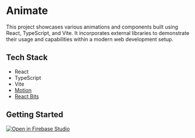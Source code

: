 # Animate

This project showcases various animations and components built using React, TypeScript, and Vite. It incorporates external libraries to demonstrate their usage and capabilities within a modern web development setup.

## Tech Stack

- React
- TypeScript
- Vite
- [Motion](https://motion.dev/)
- [React Bits](https://reactbits.dev/)

## Getting Started

[![Open in Firebase Studio](https://cdn.firebasestudio.dev/btn/open_dark_32.svg)](https://studio.firebase.google.com/import?url=https://github.com/z66n/animate)
